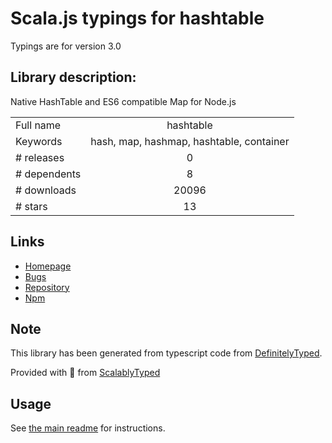 
# Scala.js typings for hashtable

Typings are for version 3.0

## Library description:
Native HashTable and ES6 compatible Map for Node.js

|                    |                 |
| ------------------ | :-------------: |
| Full name          | hashtable |
| Keywords           | hash, map, hashmap, hashtable, container |
| # releases         | 0 |
| # dependents       | 8 |
| # downloads        | 20096 |
| # stars            | 13 |

## Links
- [Homepage](https://github.com/chad3814/node-hashtable#readme)
- [Bugs](https://github.com/chad3814/node-hashtable/issues)
- [Repository](https://github.com/chad3814/node-hashtable)
- [Npm](https://www.npmjs.com/package/hashtable)
    


## Note
This library has been generated from typescript code from [DefinitelyTyped](https://definitelytyped.org).

Provided with :purple_heart: from [ScalablyTyped](https://github.com/oyvindberg/ScalablyTyped)

## Usage
See [the main readme](../../readme.md) for instructions.


